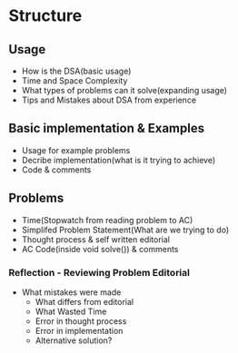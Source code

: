 # Structure
## Usage
- How is the DSA(basic usage) 
- Time and Space Complexity
- What types of problems can it solve(expanding usage)
- Tips and Mistakes about DSA from experience

## Basic implementation & Examples
- Usage for example problems
- Decribe implementation(what is it trying to achieve)
- Code & comments

## Problems
- Time(Stopwatch from reading problem to AC)
- Simplifed Problem Statement(What are we trying to do)
- Thought process & self written editorial
- AC Code(inside void solve()) & comments
### Reflection - Reviewing Problem Editorial
- What mistakes were made
  - What differs from editorial
  - What Wasted Time
  - Error in thought process
  - Error in implementation
  - Alternative solution?

